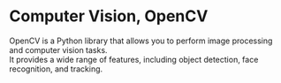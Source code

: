 # Computer Vision, OpenCV
OpenCV is a Python library that allows you to perform image processing and computer vision tasks.<br>
It provides a wide range of features, including object detection, face recognition, and tracking.
